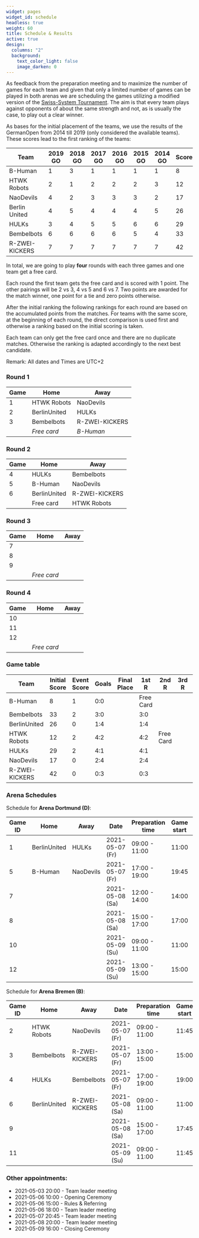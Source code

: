 ```yaml
---
widget: pages
widget_id: schedule
headless: true
weight: 60
title: Schedule & Results
active: true
design:
  columns: "2"
  background:
    text_color_light: false
    image_darken: 0
---
```

As feedback from the preparation meeting and to maximize the number of games for each team and given that only a limited number of games can be played in both arenas we are scheduling the games utilizing a modified version of the [Swiss-System Tournament](https://en.wikipedia.org/wiki/Swiss-system_tournament). The aim is that every team plays against opponents of about the same strength and not, as is usually the case, to play out a clear winner.

As bases for the initial placement of the teams, we use the results of the GermanOpen from 2014 till 2019 (only considered the available teams). These scores lead to the first ranking of the teams:

| Team           | 2019 GO | 2018 GO | 2017 GO | 2016 GO | 2015 GO | 2014 GO | Score |
| -------------- | ------- | ------- | ------- | ------- | ------- | ------- | ----- |
| B-Human        | 1       | 3       | 1       | 1       | 1       | 1       | 8     |
| HTWK Robots    | 2       | 1       | 2       | 2       | 2       | 3       | 12    |
| NaoDevils      | 4       | 2       | 3       | 3       | 3       | 2       | 17    |
| Berlin United  | 4       | 5       | 4       | 4       | 4       | 5       | 26    |
| HULKs          | 3       | 4       | 5       | 5       | 6       | 6       | 29    |
| Bembelbots     | 6       | 6       | 6       | 6       | 5       | 4       | 33    |
| R-ZWEI-KICKERS | 7       | 7       | 7       | 7       | 7       | 7       | 42    |

In total, we are going to play **four** rounds with each three games and one team get a free card.

Each round the first team gets the free card and is scored with 1 point. The other pairings will be 2 vs 3, 4 vs 5 and 6 vs 7. Two points are awarded for the match winner, one point for a tie and zero points otherwise. 

After the initial ranking the following rankings for each round are based on the accumulated points from the matches. For teams with the same score, at the beginning of each round, the direct comparison is used first and otherwise a ranking based on the initial scoring is taken. 

Each team can only get the free card once and there are no duplicate matches. Otherwise the ranking is adapted accordingly to the next best candidate.

Remark: All dates and Times are UTC+2

### Round 1

| Game | Home         | Away           |
| ---- | ------------ | -------------- |
| 1    | HTWK Robots  | NaoDevils      |
| 2    | BerlinUnited | HULKs          |
| 3    | Bembelbots   | R-ZWEI-KICKERS |
|      | *Free card*  | *B-Human*      |

### Round 2

| Game | Home         | Away           |
|------|--------------|----------------|
| 4    | HULKs        | Bembelbots     |
| 5    | B-Human      | NaoDevils      |
| 6    | BerlinUnited | R-ZWEI-KICKERS |
|      | Free card    | HTWK Robots    |

### Round 3

| Game | Home        | Away |
| ---- | ----------- | ---- |
| 7    |             |      |
| 8    |             |      |
| 9    |             |      |
|      | *Free card* |      |

### Round 4

| Game | Home        | Away |
| ---- | ----------- | ---- |
| 10   |             |      |
| 11   |             |      |
| 12   |             |      |
|      | *Free card* |      |

### Game table

| Team           | Initial Score | Event Score | Goals | Final Place | 1st R     | 2nd R     | 3rd R | 4th R |
|----------------|---------------|-------------|-------|-------------|-----------|-----------|-------|-------|
| B-Human        | 8             | 1           | 0:0   |             | Free Card |           |       |       |
| Bembelbots     | 33            | 2           | 3:0   |             | 3:0       |           |       |       |
| BerlinUnited   | 26            | 0           | 1:4   |             | 1:4       |           |       |       |
| HTWK Robots    | 12            | 2           | 4:2   |             | 4:2       | Free Card |       |       |
| HULKs          | 29            | 2           | 4:1   |             | 4:1       |           |       |       |
| NaoDevils      | 17            | 0           | 2:4   |             | 2:4       |           |       |       |
| R-ZWEI-KICKERS | 42            | 0           | 0:3   |             | 0:3       |           |       |       |

### Arena Schedules

Schedule for **Arena Dortmund (D)**:

| Game ID | Home         | Away      | Date            | Preparation time | Game start | Result |
|---------|--------------|-----------|-----------------|------------------|------------|--------|
| 1       | BerlinUnited | HULKs     | 2021-05-07 (Fr) | 09:00 - 11:00    | 11:00      | 4:2    |
| 5       | B-Human      | NaoDevils | 2021-05-07 (Fr) | 17:00 - 19:00    | 19:45      |        |
| 7       |              |           | 2021-05-08 (Sa) | 12:00 - 14:00    | 14:00      |        |
| 8       |              |           | 2021-05-08 (Sa) | 15:00 - 17:00    | 17:00      |        |
| 10      |              |           | 2021-05-09 (Su) | 09:00 - 11:00    | 11:00      |        |
| 12      |              |           | 2021-05-09 (Su) | 13:00 - 15:00    | 15:00      |        |

Schedule for **Arena Bremen (B)**:

| Game ID | Home         | Away           | Date            | Preparation time | Game start | Result |
|---------|--------------|----------------|-----------------|------------------|------------|--------|
| 2       | HTWK Robots  | NaoDevils      | 2021-05-07 (Fr) | 09:00 - 11:00    | 11:45      | 1:4    |
| 3       | Bembelbots   | R-ZWEI-KICKERS | 2021-05-07 (Fr) | 13:00 - 15:00    | 15:00      | 3:0    |
| 4       | HULKs        | Bembelbots     | 2021-05-07 (Fr) | 17:00 - 19:00    | 19:00      |        |
| 6       | BerlinUnited | R-ZWEI-KICKERS | 2021-05-08 (Sa) | 09:00 - 11:00    | 11:00      |        |
| 9       |              |                | 2021-05-08 (Sa) | 15:00 - 17:00    | 17:45      |        |
| 11      |              |                | 2021-05-09 (Su) | 09:00 - 11:00    | 11:45      |        |

### Other appointments:

* 2021-05-03 20:00 - Team leader meeting
* 2021-05-06 10:00 - Opening Ceremony
* 2021-05-06 15:00 - Rules & Referring
* 2021-05-06 18:00 - Team leader meeting
* 2021-05-07 20:45 - Team leader meeting
* 2021-05-08 20:00 - Team leader meeting
* 2021-05-09 16:00 - Closing Ceremony